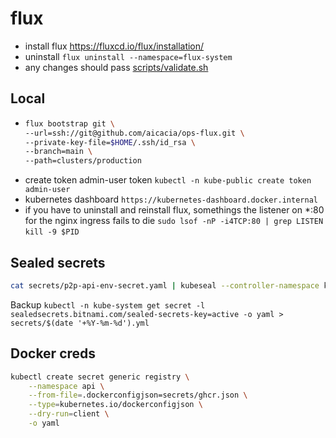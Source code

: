 # flux

- install flux https://fluxcd.io/flux/installation/
- uninstall `flux uninstall --namespace=flux-system`
- any changes should pass [scripts/validate.sh](scripts/validate.sh)

## Local

- ```bash
  flux bootstrap git \
  --url=ssh://git@github.com/aicacia/ops-flux.git \
  --private-key-file=$HOME/.ssh/id_rsa \
  --branch=main \
  --path=clusters/production
  ```
- create token admin-user token `kubectl -n kube-public create token admin-user`
- kubernetes dashboard `https://kubernetes-dashboard.docker.internal`
- if you have to uninstall and reinstall flux, somethings the listener on \*:80 for the nginx ingress fails to die
  `sudo lsof -nP -i4TCP:80 | grep LISTEN`
  `kill -9 $PID`

## Sealed secrets

```bash
cat secrets/p2p-api-env-secret.yaml | kubeseal --controller-namespace kube-system --controller-name sealed-secrets --format yaml > apps/production/configs/p2p-api-env-secret.yaml
```

Backup `kubectl -n kube-system get secret -l sealedsecrets.bitnami.com/sealed-secrets-key=active -o yaml > secrets/$(date '+%Y-%m-%d').yml`

## Docker creds

```bash
kubectl create secret generic registry \
    --namespace api \
    --from-file=.dockerconfigjson=secrets/ghcr.json \
    --type=kubernetes.io/dockerconfigjson \
    --dry-run=client \
    -o yaml
```
